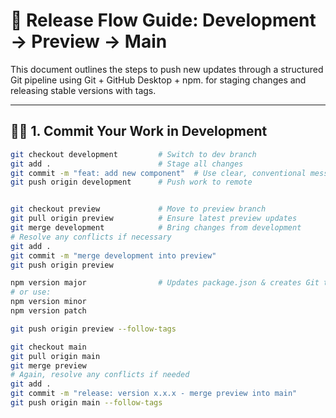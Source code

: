 # 🚀 Release Flow Guide: Development → Preview → Main

This document outlines the steps to push new updates through a structured Git pipeline using Git + GitHub Desktop + npm. for staging changes and releasing stable versions with tags.

---

## 🧑‍💻 1. Commit Your Work in Development

```bash
git checkout development         # Switch to dev branch
git add .                        # Stage all changes
git commit -m "feat: add new component"  # Use clear, conventional messages
git push origin development      # Push work to remote


git checkout preview             # Move to preview branch
git pull origin preview          # Ensure latest preview updates
git merge development            # Bring changes from development
# Resolve any conflicts if necessary
git add .
git commit -m "merge development into preview"
git push origin preview

npm version major                # Updates package.json & creates Git tag
# or use:
npm version minor
npm version patch

git push origin preview --follow-tags

git checkout main
git pull origin main
git merge preview
# Again, resolve any conflicts if needed
git add .
git commit -m "release: version x.x.x - merge preview into main"
git push origin main --follow-tags
